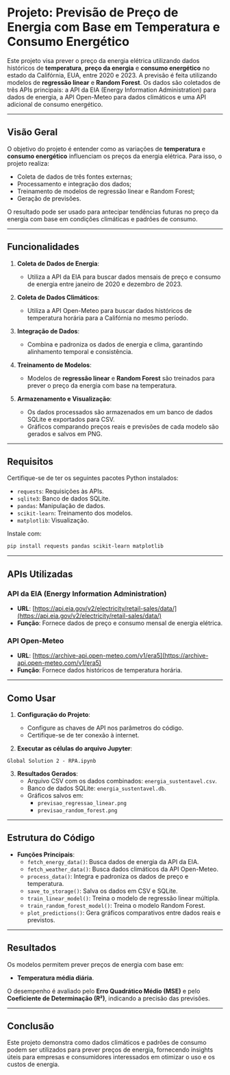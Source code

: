# Projeto: Previsão de Preço de Energia com Base em Temperatura e Consumo Energético  

Este projeto visa prever o preço da energia elétrica utilizando dados históricos de **temperatura**, **preço da energia** e **consumo energético** no estado da Califórnia, EUA, entre 2020 e 2023. A previsão é feita utilizando modelos de **regressão linear** e **Random Forest**. Os dados são coletados de três APIs principais: a API da EIA (Energy Information Administration) para dados de energia, a API Open-Meteo para dados climáticos e uma API adicional de consumo energético.

---

## Visão Geral  

O objetivo do projeto é entender como as variações de **temperatura** e **consumo energético** influenciam os preços da energia elétrica. Para isso, o projeto realiza:  
- Coleta de dados de três fontes externas;  
- Processamento e integração dos dados;  
- Treinamento de modelos de regressão linear e Random Forest;  
- Geração de previsões.  

O resultado pode ser usado para antecipar tendências futuras no preço da energia com base em condições climáticas e padrões de consumo.

---

## Funcionalidades  

1. **Coleta de Dados de Energia**:  
   - Utiliza a API da EIA para buscar dados mensais de preço e consumo de energia entre janeiro de 2020 e dezembro de 2023.  

2. **Coleta de Dados Climáticos**:  
   - Utiliza a API Open-Meteo para buscar dados históricos de temperatura horária para a Califórnia no mesmo período.  

3. **Integração de Dados**:  
   - Combina e padroniza os dados de energia e clima, garantindo alinhamento temporal e consistência.  

4. **Treinamento de Modelos**:  
   - Modelos de **regressão linear** e **Random Forest** são treinados para prever o preço da energia com base na temperatura.  

5. **Armazenamento e Visualização**:  
   - Os dados processados são armazenados em um banco de dados SQLite e exportados para CSV.  
   - Gráficos comparando preços reais e previsões de cada modelo são gerados e salvos em PNG.  

---

## Requisitos  

Certifique-se de ter os seguintes pacotes Python instalados:  

- `requests`: Requisições às APIs.  
- `sqlite3`: Banco de dados SQLite.  
- `pandas`: Manipulação de dados.  
- `scikit-learn`: Treinamento dos modelos.  
- `matplotlib`: Visualização.  

Instale com:  
```bash
pip install requests pandas scikit-learn matplotlib
```

---

## APIs Utilizadas  

### **API da EIA (Energy Information Administration)**  
- **URL**: [https://api.eia.gov/v2/electricity/retail-sales/data/](https://api.eia.gov/v2/electricity/retail-sales/data/)  
- **Função**: Fornece dados de preço e consumo mensal de energia elétrica.  

### **API Open-Meteo**  
- **URL**: [https://archive-api.open-meteo.com/v1/era5](https://archive-api.open-meteo.com/v1/era5)  
- **Função**: Fornece dados históricos de temperatura horária.  

---

## Como Usar  

1. **Configuração do Projeto**:  
   - Configure as chaves de API nos parâmetros do código.  
   - Certifique-se de ter conexão à internet.  

2. **Executar as células do arquivo Jupyter**:  
```
Global Solution 2 - RPA.ipynb
```  

3. **Resultados Gerados**:  
   - Arquivo CSV com os dados combinados: `energia_sustentavel.csv`.  
   - Banco de dados SQLite: `energia_sustentavel.db`.  
   - Gráficos salvos em:  
     - `previsao_regressao_linear.png`  
     - `previsao_random_forest.png`  

---

## Estrutura do Código  

- **Funções Principais**:  
  - `fetch_energy_data()`: Busca dados de energia da API da EIA.  
  - `fetch_weather_data()`: Busca dados climáticos da API Open-Meteo.  
  - `process_data()`: Integra e padroniza os dados de preço e temperatura.  
  - `save_to_storage()`: Salva os dados em CSV e SQLite.  
  - `train_linear_model()`: Treina o modelo de regressão linear múltipla.  
  - `train_random_forest_model()`: Treina o modelo Random Forest.  
  - `plot_predictions()`: Gera gráficos comparativos entre dados reais e previstos.  

---

## Resultados  

Os modelos permitem prever preços de energia com base em:  
- **Temperatura média diária**.  

O desempenho é avaliado pelo **Erro Quadrático Médio (MSE)** e pelo **Coeficiente de Determinação (R²)**, indicando a precisão das previsões.

---

## Conclusão  

Este projeto demonstra como dados climáticos e padrões de consumo podem ser utilizados para prever preços de energia, fornecendo insights úteis para empresas e consumidores interessados em otimizar o uso e os custos de energia.